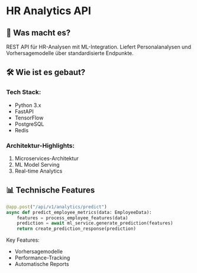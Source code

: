 # HR Analytics API

## 🎯 Was macht es?
REST API für HR-Analysen mit ML-Integration. Liefert Personalanalysen und Vorhersagemodelle über standardisierte Endpunkte.

## 🛠️ Wie ist es gebaut?
### Tech Stack:
- Python 3.x
- FastAPI
- TensorFlow
- PostgreSQL
- Redis

### Architektur-Highlights:
1. Microservices-Architektur
2. ML Model Serving
3. Real-time Analytics

## 📊 Technische Features
```python
@app.post("/api/v1/analytics/predict")
async def predict_employee_metrics(data: EmployeeData):
    features = process_employee_features(data)
    prediction = await ml_service.generate_prediction(features)
    return create_prediction_response(prediction)
```

Key Features:
- Vorhersagemodelle
- Performance-Tracking
- Automatische Reports